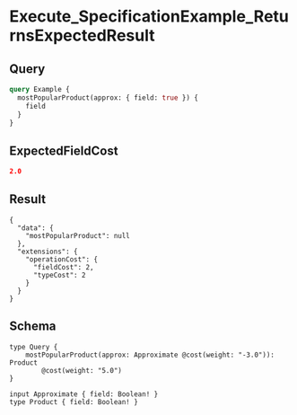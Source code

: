 # Execute_SpecificationExample_ReturnsExpectedResult

## Query

```graphql
query Example {
  mostPopularProduct(approx: { field: true }) {
    field
  }
}
```

## ExpectedFieldCost

```json
2.0
```

## Result

```text
{
  "data": {
    "mostPopularProduct": null
  },
  "extensions": {
    "operationCost": {
      "fieldCost": 2,
      "typeCost": 2
    }
  }
}
```

## Schema

```text
type Query {
    mostPopularProduct(approx: Approximate @cost(weight: "-3.0")): Product
        @cost(weight: "5.0")
}

input Approximate { field: Boolean! }
type Product { field: Boolean! }
```

